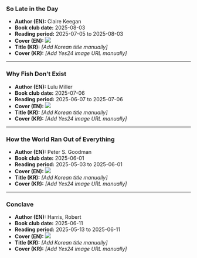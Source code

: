 ### So Late in the Day

- **Author (EN):** Claire Keegan
- **Book club date:** 2025-08-03
- **Reading period:** 2025-07-05 to 2025-08-03
- **Cover (EN):** ![](https://covers.openlibrary.org/b/id/14444954-M.jpg)
- **Title (KR):** _[Add Korean title manually]_
- **Cover (KR):** _[Add Yes24 image URL manually]_

---

### Why Fish Don't Exist

- **Author (EN):** Lulu Miller
- **Book club date:** 2025-07-06
- **Reading period:** 2025-06-07 to 2025-07-06
- **Cover (EN):** ![](https://covers.openlibrary.org/b/id/9423979-M.jpg)
- **Title (KR):** _[Add Korean title manually]_
- **Cover (KR):** _[Add Yes24 image URL manually]_

---

### How the World Ran Out of Everything

- **Author (EN):** Peter S. Goodman
- **Book club date:** 2025-06-01
- **Reading period:** 2025-05-03 to 2025-06-01
- **Cover (EN):** ![](https://covers.openlibrary.org/b/id/14635280-M.jpg)
- **Title (KR):** _[Add Korean title manually]_
- **Cover (KR):** _[Add Yes24 image URL manually]_

---

### Conclave

- **Author (EN):** Harris, Robert
- **Book club date:** 2025-06-11
- **Reading period:** 2025-05-13 to 2025-06-11
- **Cover (EN):** ![](https://covers.openlibrary.org/b/id/8918792-M.jpg)
- **Title (KR):** _[Add Korean title manually]_
- **Cover (KR):** _[Add Yes24 image URL manually]_
